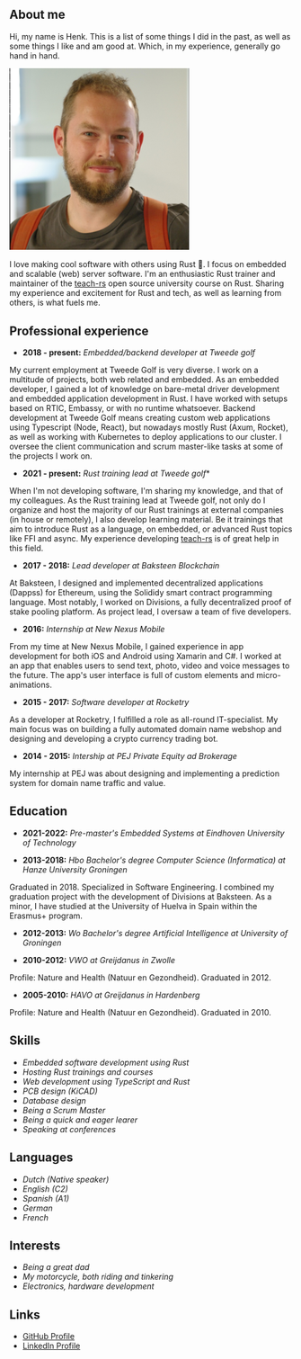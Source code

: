 ## About me

Hi, my name is Henk. This is a list of some things I did in the past, as well as some things I like and am good at. Which, in my experience, generally go hand in hand. 

<img src="./henk.png" style="width: 20rem">

I love making cool software with others using Rust 🦀. I focus on embedded and scalable (web) server software. I'm an enthusiastic Rust trainer and maintainer of the [teach-rs](https://github.com/tweedegolf/teach-rs) open source university course on Rust. Sharing my experience and excitement for Rust and tech, as well as learning from others, is what fuels me.

## Professional experience

 - **2018 - present:** *Embedded/backend developer at Tweede golf*
 
 My current employment at Tweede Golf is very diverse. I work on a multitude of projects, both web related and embedded. As an embedded developer, I gained a lot of knowledge on bare-metal driver development and embedded application development in Rust. I have worked with setups based on RTIC, Embassy, or with no runtime whatsoever. Backend development at Tweede Golf means creating custom web applications using Typescript (Node, React), but nowadays mostly Rust (Axum, Rocket), as well as working with Kubernetes to deploy applications to our cluster. I oversee the client communication and scrum master-like tasks at some of the projects I work on.

 - **2021 - present:** *Rust training lead at Tweede golf**

  When I'm not developing software, I'm sharing my knowledge, and that of my colleagues. As the Rust training lead at Tweede golf, not only do I organize and host the majority of our Rust trainings at external companies (in house or remotely), I also develop learning material. Be it trainings that aim to introduce Rust as a language, on embedded, or advanced Rust topics like FFI and async. My experience developing [teach-rs](https://github.com/tweedegolf/teach-rs) is of great help in this field.

 - **2017 - 2018:** *Lead developer at Baksteen Blockchain*
 
 At Baksteen, I designed and implemented decentralized applications (Dappss) for Ethereum, using the Solididy smart contract programming language. Most notably, I worked on Divisions, a fully decentralized proof of stake pooling platform. As project lead, I oversaw a team of five developers.

 - **2016:** *Internship at New Nexus Mobile*
 
 From my time at New Nexus Mobile, I gained experience in app development for both iOS and Android using Xamarin and C#. I worked at an app that enables users to send text, photo, video and voice messages to the future. The app's user interface is full of custom elements and micro-animations.

 - **2015 - 2017:** *Software developer at Rocketry*
 
 As a developer at Rocketry, I fulfilled a role as all-round IT-specialist. My main focus was on building a fully automated domain name webshop and designing and developing a crypto currency trading bot.

 - **2014 - 2015:** *Intership at PEJ Private Equity ad Brokerage*
 
 My internship at PEJ was about designing and implementing a prediction system for domain name traffic and value.

## Education
 - **2021-2022:** *Pre-master's Embedded Systems at Eindhoven University of Technology*

 - **2013-2018:** *Hbo Bachelor's degree Computer Science (Informatica) at Hanze University Groningen*
 
 Graduated in 2018. Specialized in Software Engineering. I combined my graduation project with the development of Divisions at Baksteen. As a minor, I have studied at the University of Huelva in Spain within the Erasmus+ program. 

 - **2012-2013:** *Wo Bachelor's degree Artificial Intelligence at University of Groningen*

 - **2010-2012:** *VWO at Greijdanus in Zwolle*

 Profile: Nature and Health (Natuur en Gezondheid). Graduated in 2012.

 - **2005-2010:** *HAVO at Greijdanus in Hardenberg*

 Profile: Nature and Health (Natuur en Gezondheid). Graduated in 2010.

## Skills
 - *Embedded software development using Rust*
 - *Hosting Rust trainings and courses*
 - *Web development using TypeScript and Rust*
 - *PCB design (KiCAD)*
 - *Database design*
 - *Being a Scrum Master*
 - *Being a quick and eager learer*
 - *Speaking at conferences*

## Languages
 - *Dutch (Native speaker)*
 - *English (C2)*
 - *Spanish (A1)*
 - *German*
 - *French*

## Interests
 - *Being a great dad*
 - *My motorcycle, both riding and tinkering*
 - *Electronics, hardware development*

## Links
 - [GitHub Profile](https://github.com/hdoordt)
 - [LinkedIn Profile](https://www.linkedin.com/in/hdoordt/)


